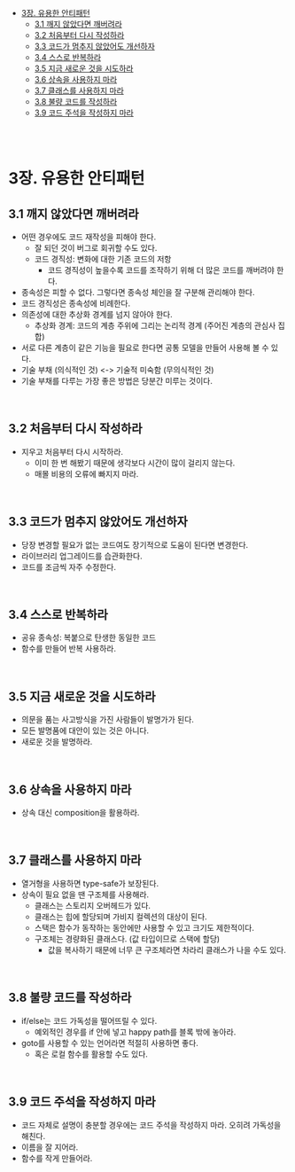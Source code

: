 - [3장. 유용한 안티패턴](#3장-유용한-안티패턴)
  - [3.1 깨지 않았다면 깨버려라](#31-깨지-않았다면-깨버려라)
  - [3.2 처음부터 다시 작성하라](#32-처음부터-다시-작성하라)
  - [3.3 코드가 멈추지 않았어도 개선하자](#33-코드가-멈추지-않았어도-개선하자)
  - [3.4 스스로 반복하라](#34-스스로-반복하라)
  - [3.5 지금 새로운 것을 시도하라](#35-지금-새로운-것을-시도하라)
  - [3.6 상속을 사용하지 마라](#36-상속을-사용하지-마라)
  - [3.7 클래스를 사용하지 마라](#37-클래스를-사용하지-마라)
  - [3.8 불량 코드를 작성하라](#38-불량-코드를-작성하라)
  - [3.9 코드 주석을 작성하지 마라](#39-코드-주석을-작성하지-마라)


<br/><br/>

# 3장. 유용한 안티패턴
## 3.1 깨지 않았다면 깨버려라
- 어떤 경우에도 코드 재작성을 피해야 한다.
  - 잘 되던 것이 버그로 회귀할 수도 있다.
  - 코드 경직성: 변화에 대한 기존 코드의 저항
    - 코드 경직성이 높을수록 코드를 조작하기 위해 더 많은 코드를 깨버려야 한다.
- 종속성은 피할 수 없다. 그렇다면 종속성 체인을 잘 구분해 관리해야 한다.
- 코드 경직성은 종속성에 비례한다.
- 의존성에 대한 추상화 경계를 넘지 않아야 한다.
  - 추상화 경계: 코드의 계층 주위에 그리는 논리적 경계 (주어진 계층의 관심사 집합)
- 서로 다른 계층이 같은 기능을 필요로 한다면 공통 모델을 만들어 사용해 볼 수 있다.
- 기술 부채 (의식적인 것) <-> 기술적 미숙함 (무의식적인 것)
- 기술 부채를 다루는 가장 좋은 방법은 당분간 미루는 것이다.

<br/>

## 3.2 처음부터 다시 작성하라
- 지우고 처음부터 다시 시작하라.
  - 이미 한 번 해봤기 때문에 생각보다 시간이 많이 걸리지 않는다.
  - 매몰 비용의 오류에 빠지지 마라.

<br/>

## 3.3 코드가 멈추지 않았어도 개선하자
- 당장 변경할 필요가 없는 코드여도 장기적으로 도움이 된다면 변경한다.
- 라이브러리 업그레이드를 습관화한다.
- 코드를 조금씩 자주 수정한다.

<br/>

## 3.4 스스로 반복하라
- 공유 종속성: 복붙으로 탄생한 동일한 코드
- 함수를 만들어 반복 사용하라.

<br/>

## 3.5 지금 새로운 것을 시도하라
- 의문을 품는 사고방식을 가진 사람들이 발명가가 된다.
- 모든 발명품에 대안이 있는 것은 아니다.
- 새로운 것을 발명하라.

<br/>

## 3.6 상속을 사용하지 마라
- 상속 대신 composition을 활용하라.

<br/>

## 3.7 클래스를 사용하지 마라
- 열거형을 사용하면 type-safe가 보장된다.
- 상속이 필요 없을 땐 구조체를 사용해라.
  - 클래스는 스토리지 오버헤드가 있다.
  - 클래스는 힙에 할당되며 가비지 컬렉션의 대상이 된다.
  - 스택은 함수가 동작하는 동안에만 사용할 수 있고 크기도 제한적이다.
  - 구조체는 경량화된 클래스다. (값 타입이므로 스택에 할당)
    - 값을 복사하기 때문에 너무 큰 구조체라면 차라리 클래스가 나을 수도 있다.

<br/>

## 3.8 불량 코드를 작성하라
- if/else는 코드 가독성을 떨어뜨릴 수 있다.
  - 예외적인 경우를 if 안에 넣고 happy path를 블록 밖에 놓아라.
- goto를 사용할 수 있는 언어라면 적절히 사용하면 좋다.
  - 혹은 로컬 함수를 활용할 수도 있다.

<br/>

## 3.9 코드 주석을 작성하지 마라
- 코드 자체로 설명이 충분할 경우에는 코드 주석을 작성하지 마라. 오히려 가독성을 해친다.
- 이름을 잘 지어라.
- 함수를 작게 만들어라.